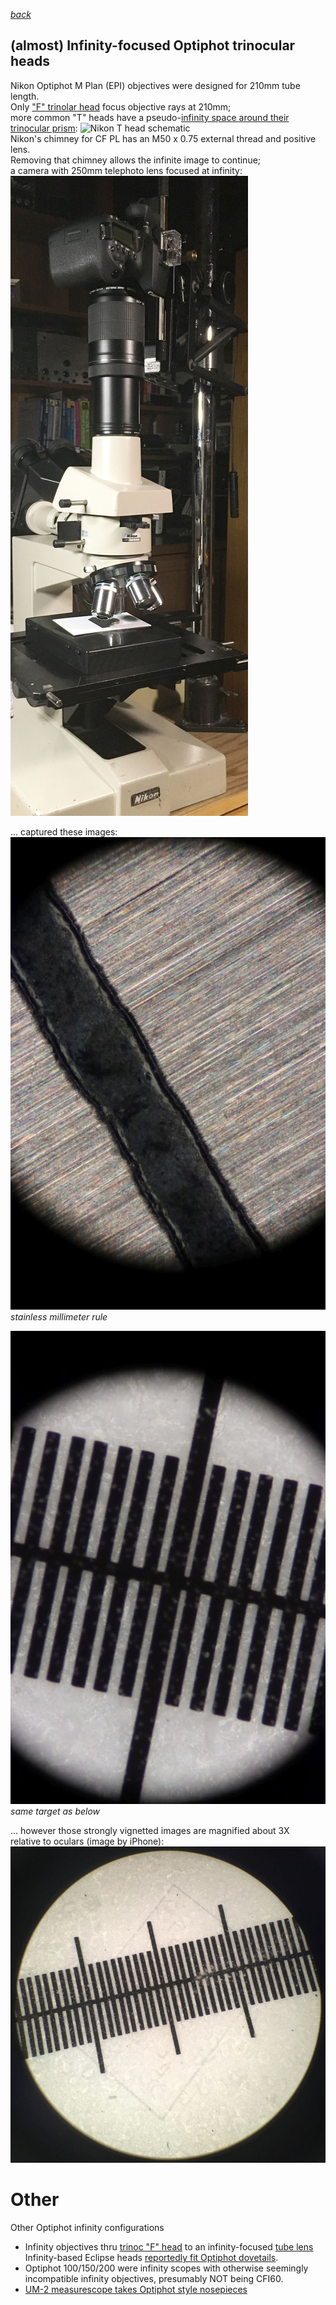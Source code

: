  *[back](photo)*
## (almost) Infinity-focused Optiphot trinocular heads  
Nikon Optiphot M Plan (EPI) objectives were designed for 210mm tube length.  
Only ["F" trinolar head](F_trinoc) focus objective rays at 210mm;  
more common "T" heads have a pseudo-[infinity space around their trinocular prism](https://www.microbehunter.com/microscopy-forum/viewtopic.php?f=28&t=9092&start=60#p93275):
![Nikon T head schematic](http://www.photomacrography.net/forum/userpix/3229_Nikon_lightpath_1.jpg)  
Nikon's chimney for CF PL has an M50 x 0.75 external thread and positive lens.  
Removing that chimney allows the infinite image to continue;   
a camera with 250mm telephoto lens focused at infinity:
![Canon 90D+250mm](Images/Optiphot_Infinity.jpg)  

... captured these images:  
![stainless millimeter rule](Images/mmRule.jpg)   
*stainless millimeter rule*  

![calibration slide](Images/EPIscale.jpg)  
*same target as below*  

... however those strongly vignetted images are magnified about 3X  
relative to oculars (image by iPhone):
![ocular scale](Images/AfocalEPIscale.jpg)  

# Other  
Other Optiphot infinity configurations
- Infinity objectives thru [trinoc "F" head](Trinoc/#nikon-type-f-trinocular-microscope-head) to an infinity-focused [tube lens](../tube)  
  Infinity-based Eclipse heads [reportedly fit Optiphot dovetails](https://lavinia.as.arizona.edu/~mtuell/scopes/Eclipse.php).  
- Optiphot 100/150/200 were infinity scopes with otherwise seemingly incompatible infinity objectives,
  presumably NOT being CFI60.  
- [UM-2 measurescope takes Optiphot style nosepieces](https://www.photomacrography.net/forum/viewtopic.php?f=25&t=43442)  

